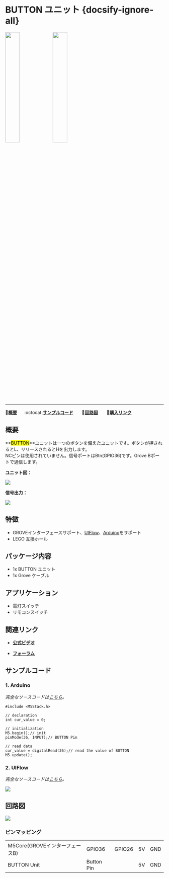 # BUTTON ユニット {docsify-ignore-all}

<img src="assets/img/product_pics/unit/M5GO_Unit_button.png" width="30%" height="30%"><img src="assets/img/product_pics/unit/unit_button_grove_b.png" width="30%" height="30%">

***

:memo:**[概要](#概要)**&nbsp;&nbsp;&nbsp;&nbsp;&nbsp;&nbsp;:octocat:**[サンプルコード](#サンプルコード)**&nbsp;&nbsp;&nbsp;&nbsp;&nbsp;&nbsp; :electric_plug:**[回路図](#回路図)** &nbsp;&nbsp;&nbsp;&nbsp;&nbsp;&nbsp;🛒**[購入リンク](https://www.aliexpress.com/item/M5Stack-New-HMI-Unit-Kit-Including-4-Sensor-Joystick-Dual-Button-Button-CardKB-Mini-Keyboard-IoT/33001105045.html)**

## 概要

**<mark>BUTTON</mark>**ユニットは一つのボタンを備えたユニットです。ボタンが押されるとL、リリースされるとHを出力します。  
NCピンは使用されていません。信号ポートはBtn(GPIO36)です。Grove Bポートで通信します。

**ユニット図：**

<img src="assets/img/product_pics/unit/button/unit_button_02.png">

**信号出力：**

<img src="assets/img/product_pics/unit/button/unit_button_03.png">

## 特徴

- GROVEインターフェースサポート、[UIFlow](http://flow.m5stack.com)、[Arduino](http://www.arduino.cc)をサポート
- LEGO 互換ホール

## パッケージ内容

- 1x BUTTON ユニット
- 1x Grove ケーブル

## アプリケーション

- 電灯スイッチ
- リモコンスイッチ

## 関連リンク

- **[公式ビデオ](https://www.youtube.com/channel/UCozgFVglWYQXbvTmGyS739w)**

- **[フォーラム](http://forum.m5stack.com/)**

## サンプルコード

### 1. Arduino

*完全なソースコードは[こちら](https://github.com/m5stack/M5-ProductExampleCodes/tree/master/Unit/BUTTON/Arduino)。*

```arduino
#include <M5Stack.h>

// declaration
int cur_value = 0;

// initialization
M5.begin();// init
pinMode(36, INPUT);// BUTTON Pin

// read data
cur_value = digitalRead(36);// read the value of BUTTON
M5.update();
```

### 2. UIFlow

*完全なソースコードは[こちら](https://github.com/m5stack/M5-ProductExampleCodes/tree/master/Unit/BUTTON/UIFlow)。*

<img src="assets/img/product_pics/unit/unit_example/BUTTON/example_unit_button_03.png">

## 回路図

<img src="assets/img/product_pics/unit/button_sch.JPG">

### ピンマッピング

<table>
 <tr><td>M5Core(GROVEインターフェースB)</td><td>GPIO36</td><td>GPIO26</td><td>5V</td><td>GND</td></tr>
 <tr><td>BUTTON Unit</td><td>Button Pin</td><td> </td><td>5V</td><td>GND</td></tr>
</table>
